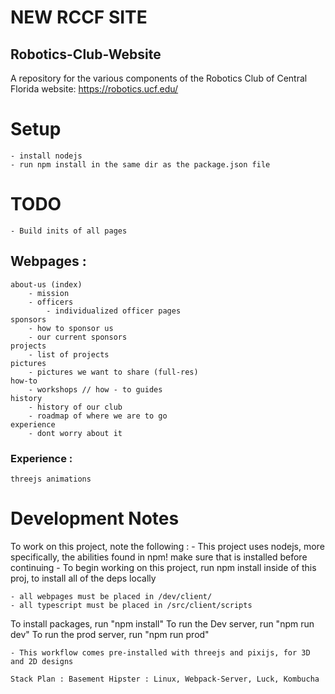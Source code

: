 # NEW RCCF SITE
## Robotics-Club-Website
A repository for the various components of the Robotics Club of Central Florida website: https://robotics.ucf.edu/


# Setup
    - install nodejs
    - run npm install in the same dir as the package.json file
# TODO
    - Build inits of all pages




## Webpages : 
    about-us (index)
        - mission
        - officers
            - individualized officer pages
    sponsors
        - how to sponsor us
        - our current sponsors
    projects
        - list of projects
    pictures
        - pictures we want to share (full-res)
    how-to
        - workshops // how - to guides
    history
        - history of our club
        - roadmap of where we are to go
    experience
        - dont worry about it
### Experience :
    threejs animations


# Development Notes
To work on this project, note the following : 
    - This project uses nodejs, more specifically, the abilities found in npm! make sure that is installed before continuing
    - To begin working on this project, run npm install inside of this proj, to install all of the deps locally

    - all webpages must be placed in /dev/client/
    - all typescript must be placed in /src/client/scripts
To install packages, run "npm install"
To run the Dev server, run "npm run dev"
To run the prod server, run "npm run prod"

    - This workflow comes pre-installed with threejs and pixijs, for 3D and 2D designs
    
    Stack Plan : Basement Hipster : Linux, Webpack-Server, Luck, Kombucha
